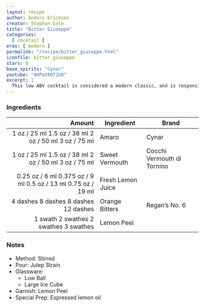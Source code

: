 ```yaml
---
layout: recipe
author: Anders Erickson
creator: Stephan Cole
title: "Bitter Giuseppe"
categories:
  [ cocktail ]
eras: [ modern ]
permalink: "/recipe/bitter_giuseppe.html"
iconfile: bitter_giuseppe
stars: 0
base_spirits: "Cynar"
youtube: "AHPatRO71U8"
excerpt: |
  This low ABV cocktail is considered a modern classic, and is responsible for numerous variations. It was created by Stephan Cole at the Violet Hour in Chicago. It’s often compared to a Negroni because of its bitter finish, but the build is very different. This is one of the rare instances we'll stir a drink containing citrus! And it's a great pre-dinner drink.
---
```


### Ingredients

|   Amount | Ingredient        | Brand                      |
| -------: | ----------------- | -------------------------- |
|     <span class="onex active">1 oz / 25 ml</span> <span class="onehalfx">1.5 oz / 38 ml</span> <span class="twox">2 oz / 50 ml</span> <span class="threex">3 oz / 75 ml</span> | Amaro             | Cynar                      |
|     <span class="onex active">1 oz / 25 ml</span> <span class="onehalfx">1.5 oz / 38 ml</span> <span class="twox">2 oz / 50 ml</span> <span class="threex">3 oz / 75 ml</span> | Sweet Vermouth    | Cocchi Vermouth di Tornino |
|  <span class="onex active">0.25 oz / 6 ml</span> <span class="onehalfx">0.375 oz / 9 ml</span> <span class="twox">0.5 oz / 13 ml</span> <span class="threex">0.75 oz / 19 ml</span> | Fresh Lemon Juice |
| <span class="onex active">4 dashes</span> <span class="onehalfx">8 dashes</span> <span class="twox">8 dashes</span> <span class="threex">12 dashes</span>  | Orange Bitters    | Regan’s No. 6              |
|  <span class="onex active">1 swath</span> <span class="onehalfx">2 swathes</span> <span class="twox">2 swathes</span> <span class="threex">3 swathes</span>  | Lemon Peel        |

### Notes

- Method: Stirred
- Pour: Julep Strain
- Glassware:
  - Low Ball
  - Large Ice Cube
- Garnish: Lemon Peel
- Special Prep: Expressed lemon oil
